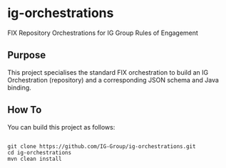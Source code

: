 # ig-orchestrations
FIX Repository Orchestrations for IG Group Rules of Engagement

## Purpose

This project specialises the standard FIX orchestration to build an IG Orchestration (repository) and a corresponding JSON schema and Java binding.

## How To

You can build this project as follows:

```

git clone https://github.com/IG-Group/ig-orchestrations.git
cd ig-orchestrations
mvn clean install
```
